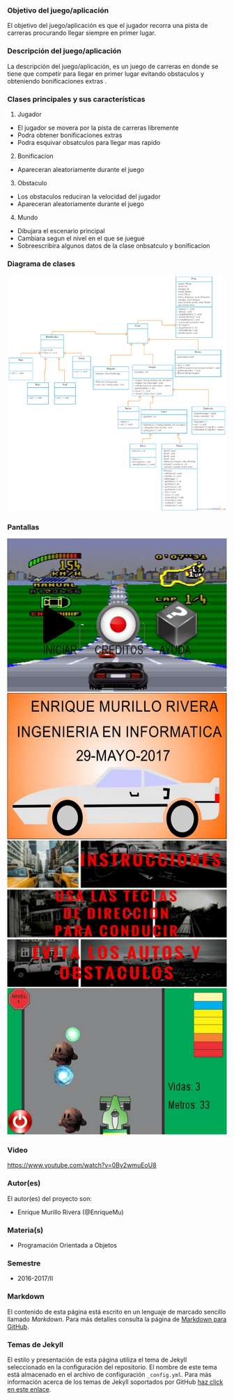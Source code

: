 ### Objetivo del juego/aplicación
El objetivo del juego/aplicación es que el jugador recorra una pista de carreras procurando llegar siempre en primer lugar.

### Descripción del juego/aplicación
La descripción del juego/aplicación, es un juego de carreras en donde se tiene que competir para llegar en primer lugar evitando obstaculos y obteniendo bonificaciones extras .

### Clases principales y sus características
1. Jugador
* El jugador se movera por la pista de carreras libremente
* Podra obtener bonificaciones extras
* Podra esquivar obsatculos para llegar mas rapido

2. Bonificacion
* Apareceran aleatoriamente durante el juego

3. Obstaculo
* Los obstaculos reduciran la velocidad del jugador
* Apareceran aleatoriamente durante el juego

4. Mundo
* Dibujara el escenario principal
* Cambiara segun el nivel en el que se juegue
* Sobreescribira algunos datos de la clase onbsatculo y bonificacion

### Diagrama de clases
![Diagrama de clases](/Imagenes/ProyectoTopGear.png)

### Pantallas
![Principal](/Imagenes/principal.jpg)
![Creditos](/Imagenes/creditos.jpg)
![Ayuda](/Imagenes/ayuda.jpg)
![Jugando](/Imagenes/jugando.jpg)

### Video
https://www.youtube.com/watch?v=0By2wmuEoU8

### Autor(es)
El autor(es) del proyecto son:
- Enrique Murillo Rivera (@EnriqueMu)

### Materia(s)
- Programación Orientada a Objetos

### Semestre
- 2016-2017/II

### Markdown
El contenido de esta página está escrito en un lenguaje de marcado sencillo llamado *Markdown*. Para más detalles consulta la página de [Markdown para GitHub](https://guides.github.com/features/mastering-markdown/).

### Temas de Jekyll
El estilo y presentación de esta página utiliza el tema de Jekyll seleccionado en la configuración del repositorio. El nombre de este tema está almacenado en el archivo de configuración `_config.yml`. Para más información acerca de los temas de Jekyll soportados por GitHub [haz click en este enlace](https://pages.github.com/themes/).
